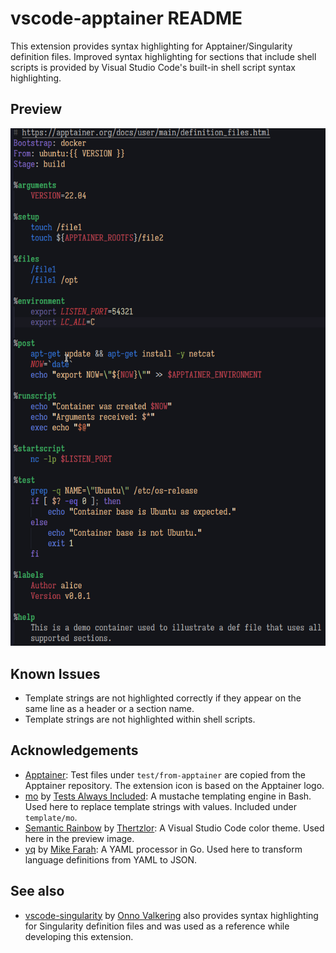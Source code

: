 # vscode-apptainer README

This extension provides syntax highlighting for Apptainer/Singularity definition files. Improved syntax highlighting for sections that include shell scripts is provided by Visual Studio Code's built-in shell script syntax highlighting.

## Preview

![Preview](images/preview.png)

## Known Issues

- Template strings are not highlighted correctly if they appear on the same line as a header or a section name.
- Template strings are not highlighted within shell scripts.

## Acknowledgements

- [Apptainer](https://github.com/apptainer/apptainer): Test files under `test/from-apptainer` are copied from the Apptainer repository. The extension icon is based on the Apptainer logo.
- [mo](https://github.com/tests-always-included/mo) by [Tests Always Included](https://github.com/tests-always-included/mo): A mustache templating engine in Bash. Used here to replace template strings with values. Included under `template/mo`.
- [Semantic Rainbow](https://github.com/Thertzlor/semantic-rainbow) by [Thertzlor](https://github.com/Thertzlor): A Visual Studio Code color theme. Used here in the preview image.
- [yq](https://github.com/mikefarah/yq) by [Mike Farah](https://github.com/mikefarah): A YAML processor in Go. Used here to transform language definitions from YAML to JSON.

## See also

- [vscode-singularity](https://github.com/onnovalkering/vscode-singularity) by [Onno Valkering](https://github.com/onnovalkering) also provides syntax highlighting for Singularity definition files and was used as a reference while developing this extension.
